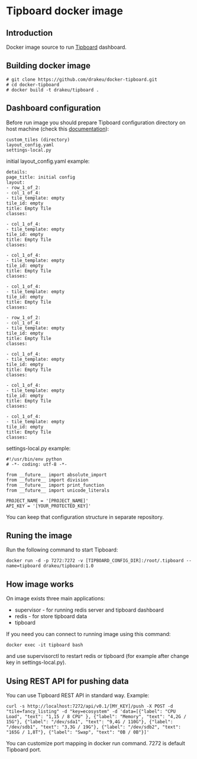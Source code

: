 # Tipboard docker image

## Introduction

Docker image source to run [Tipboard](http://tipboard.readthedocs.org) dashboard.

## Building docker image

```
# git clone https://github.com/drakeu/docker-tipboard.git
# cd docker-tipboard
# docker build -t drakeu/tipboard .
```

## Dashboard configuration
Before run image you should prepare Tipboard configuration directory on host machine (check this [documentation](http://tipboard.readthedocs.org/en/latest/configuration.html)):

```
custom_tiles (directory)
layout_config.yaml
settings-local.py
```

initial layout_config.yaml example:

```
details:
page_title: initial config
layout:
- row_1_of_2:
- col_1_of_4:
- tile_template: empty
tile_id: empty
title: Empty Tile
classes:

- col_1_of_4:
- tile_template: empty
tile_id: empty
title: Empty Tile
classes:

- col_1_of_4:
- tile_template: empty
tile_id: empty
title: Empty Tile
classes:

- col_1_of_4:
- tile_template: empty
tile_id: empty
title: Empty Tile
classes:

- row_1_of_2:
- col_1_of_4:
- tile_template: empty
tile_id: empty
title: Empty Tile
classes:

- col_1_of_4:
- tile_template: empty
tile_id: empty
title: Empty Tile
classes:

- col_1_of_4:
- tile_template: empty
tile_id: empty
title: Empty Tile
classes:

- col_1_of_4:
- tile_template: empty
tile_id: empty
title: Empty Tile
classes:
```

settings-local.py example:

```
#!/usr/bin/env python
# -*- coding: utf-8 -*-

from __future__ import absolute_import
from __future__ import division
from __future__ import print_function
from __future__ import unicode_literals

PROJECT_NAME = '[PROJECT_NAME]'
API_KEY = '[YOUR_PROTECTED_KEY]'
```

You can keep that configuration structure in separate repository.

## Runing the image
Run the following command to start Tipboard:

```
docker run -d -p 7272:7272 -v [TIPBOARD_CONFIG_DIR]:/root/.tipboard --name=tipboard drakeu/tipboard:1.0
```

## How image works
On image exists three main applications:

- supervisor - for running redis server and tipboard dashboard
- redis - for store tipboard data
- tipboard

If you need you can connect to running image using this command:

```
docker exec -it tipboard bash
```

and use supervisorctl to restart redis or tipboard (for example after change key in settings-local.py).

## Using REST API for pushing data

You can use Tipboard REST API in standard way. Example:

```
curl -s http://localhost:7272/api/v0.1/[MY_KEY]/push -X POST -d "tile=fancy_listing" -d "key=ecosystem" -d 'data=[{"label": "CPU Load", "text": "1,15 / 8 CPU" }, {"label": "Memory", "text": "4,2G / 15G"}, {"label": "/dev/sda1", "text": "9,4G / 110G"}, {"label": "/dev/sdb1", "text": "3,3G / 19G"}, {"label": "/dev/sdb2", "text": "165G / 1,8T"}, {"label": "Swap", "text": "0B / 0B"}]'
```

You can customize port mapping in docker run command. 7272 is default Tipboard port.
